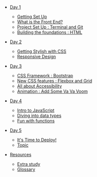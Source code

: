 * [Day 1]()
  * [Getting Set Up](./Day_1/getting_set_up.md)
  * [What is the Front End?](./Day_1/front_end.md)
  * [Project Set Up : Terminal and Git](./Day_1/project_setup.md)
  * [Building the foundations : HTML](./Day_1/html1.md)
* [Day 2]()
  * [Getting Stylish with CSS](/Day_2/css1.md)
  * [Responsive Design](./Day_2/responsive.md)
* [Day 3]()
  * [CSS Framework : Bootstrap]()
  * [New CSS features : Flexbox and Grid]()
  * [All about Accessibility]()
  * [Animation : Add Some Va Va Voom]()
* [Day 4]()
  * [Intro to JavaScript](./Day_4/intro_to_js.md)
  * [Diving into data types]()
  * [Fun with functions]()
* [Day 5]()
  * [It's Time to Deploy!](./Day_5/deploy.md)
  * [Topic]()


* [Resources]()
  * [Extra study]()
  * [Glossary](./Resources/glossary/glossary.md)